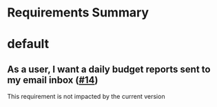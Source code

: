 
Requirements Summary
====================

# default

## As a user, I want a daily budget reports sent to my email inbox ([#14](https://github.com/NASA-PDS/monitoring/issues/14)) 


This requirement is not impacted by the current version